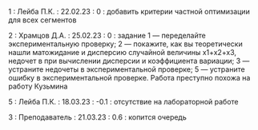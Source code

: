 1 : Лейба П.К. : 22.02.23 : 0 : добавить критерии частной оптимизации для всех сегментов

2 : Храмцов Д.А. : 25.02.23 : 0 : задание 1 — переделайте экспериментальную проверку; 2 — покажите, как вы теоретически нашли матожидание и дисперсию случайной величины x1+x2+x3, недочет в при вычислении дисперсии и коэффициента вариации; 3 — устраните недочеты в экспериментальной проверке; 5 — устраните ошибку в экспериментальной проверке. Работа преступно похожа на работу Кузьмина

5 : Лейба П.К. : 18.03.23 : -0.1 : отсутствие на лабораторной работе

3 : Преподаватель : 21.03.23 : 0.6 : копится очередь
